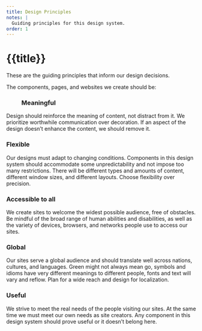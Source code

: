 ```yaml
---
title: Design Principles
notes: |
  Guiding principles for this design system.
order: 1
---
```


# {{title}}

These are the guiding principles that inform our design decisions.

The components, pages, and websites we create should be:


<img src="{{@root.baseurl}}/static/img/skinner.png" alt="" title="Not that kind of principle" style="float: left; margin: 0 20px 1em;">

### Meaningful

Design should reinforce the meaning of content, not distract from it. We prioritize worthwhile communication over decoration. If an aspect of the design doesn’t enhance the content, we should remove it.

### Flexible

Our designs must adapt to changing conditions. Components in this design system should accommodate some unpredictability and not impose too many restrictions. There will be different types and amounts of content, different window sizes, and different layouts. Choose flexibility over precision.

### Accessible to all

We create sites to welcome the widest possible audience, free of obstacles. Be mindful of the broad range of human abilities and disabilities, as well as the variety of devices, browsers, and networks people use to access our sites.

### Global

Our sites serve a global audience and should translate well across nations, cultures, and languages. Green might not always mean go, symbols and idioms have very different meanings to different people, fonts and text will vary and reflow. Plan for a wide reach and design for localization.

### Useful

We strive to meet the real needs of the people visiting our sites. At the same time we must meet our own needs as site creators. Any component in this design system should prove useful or it doesn’t belong here.
